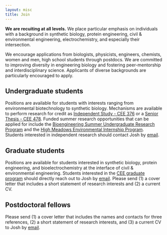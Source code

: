 ```yaml
---
layout: misc
title: Join
---
```



**We are recuiting at all levels.**  We place particular emphasis on individuals with a background in synthetic biology, protein engineering, civil & environmental engineering, electrochemistry, and especially their intersection. 

We encourage applications from biologists, physicists, engineers, chemists, women and men, high school students through postdocs. We are committed to improving diversity in engineering biology and fostering peer-mentorship and interdisciplinary science. Applicants of diverse backgrounds are particularly encouraged to apply.

## Undergraduate students
Positions are available for students with interests ranging from environmental biotechnology to synthetic biology. Mechanisms are available to perform research for credit as [Independent Study - CEE 376](https://www.princeton.edu/academics/area-of-study/civil-and-environmental-engineering?page=1) or a [Senior Thesis - CEE 478](https://www.princeton.edu/academics/area-of-study/civil-and-environmental-engineering?page=1). Funded summer research opportunities that can be applied for include the [Bioengineering Summer Undergraduate Research Program](https://bioengineering.princeton.edu/join-us/summer-undergraduate-research-program) and the [High Meadows Environmental Internship Program](https://environment.princeton.edu/education/internships/). Students interested in independent research should contact Josh by <a href="mailto:josh.t.atkinson@gmail.com">email</a>.

## Graduate students

Positions are available for students interested in synthetic biology, protein engineering, and bioelectrochemistry at the interface of civil & environmental engineering. Students interested in the [CEE graduate program](https://cee.princeton.edu/graduate/how-apply) should directly reach out to Josh by <a href="mailto:josh.t.atkinson@gmail.com">email</a>. Please send (1) a cover letter that includes a short statement of research interests and (2) a current CV. 

## Postdoctoral fellows

Please send (1) a cover letter that includes the names and contacts for three references, (2) a short statement of research interests, and (3) a current CV to Josh by <a href="mailto:josh.t.atkinson@gmail.com">email</a>.
